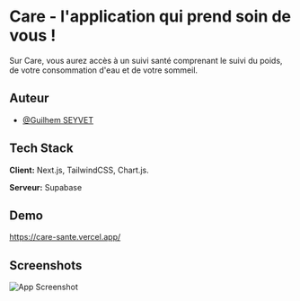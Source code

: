 # Care - l'application qui prend soin de vous !

Sur Care, vous aurez accès à un suivi santé comprenant le suivi du poids, de votre consommation d'eau et de votre sommeil.




## Auteur

- [@Guilhem SEYVET](https://www.github.com/guilhemcv)


## Tech Stack

**Client:** Next.js, TailwindCSS, Chart.js.

**Serveur:** Supabase



## Demo

https://care-sante.vercel.app/

## Screenshots

![App Screenshot](https://i.ibb.co/zbZzP8y/Capture-d-e-cran-2022-08-19-a-18-05-19.png)
